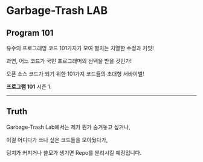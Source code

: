 # Garbage-Trash LAB

## Program 101

유수의 프로그래밍 코드 101가지가 모여 펼치는 치열한 수정과 커밋!

과연, 어느 코드가 국민 프로그래머의 선택을 받을 것인가!

오픈 소스 코드가 되기 위한 101가지 코드들의 초대형 서바이벌!

**프로그램 101** 시즌 1.

---------------

## Truth

Garbage-Trash Lab에서는 제가 뭔가 숨겨놓고 싶거나,

이걸 어디다가 쓰나 싶은 코드들을 모아뒀다가,

덩치가 커지거나 쓸모가 생기면 Repo를 분리시킬 예정입니다. 
